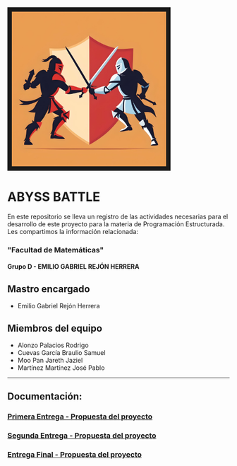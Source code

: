 
<img src="Assets/Logo_Prov.jpg" width="350" height="350" border="10"/>

# ABYSS BATTLE

En este repositorio se lleva un registro de las actividades necesarias para el desarrollo de este proyecto para la materia de Programación Estructurada. Les compartimos la información relacionada:

### "Facultad de Matemáticas"
#### Grupo D - EMILIO GABRIEL REJÓN HERRERA

## Mastro encargado
 - Emilio Gabriel Rejón Herrera

## Miembros del equipo
 - Alonzo Palacios Rodrigo
 - Cuevas García Braulio Samuel
 - Moo Pan Jareth Jaziel
 - Martínez Martínez José Pablo

---
## Documentación:
### [Primera Entrega - Propuesta del proyecto](https://github.com/JarethJaziel/Abyss_Battle/tree/PrimeraEntrega)
### [Segunda Entrega - Propuesta del proyecto](https://github.com/JarethJaziel/Abyss_Battle/tree/SegundaEntrega)
### [Entrega Final - Propuesta del proyecto](https://github.com/JarethJaziel/Abyss_Battle/tree/TerceraEntrega)


